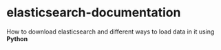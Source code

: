 # elasticsearch-documentation
How to download elasticsearch and different ways to load data in it using **Python**
